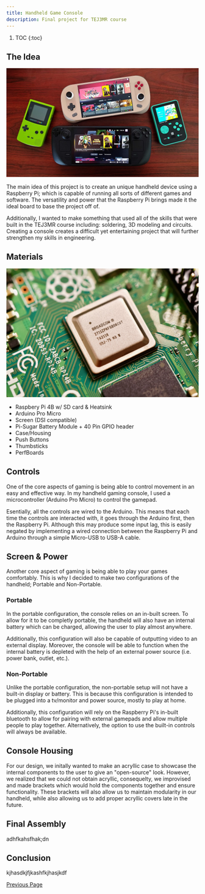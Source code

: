 ```yaml
---
title: Handheld Game Console
description: Final project for TEJ3MR course
---
```


1. TOC
{:toc}

## The Idea
![Console Picture](./Assets/handhelds1.jpg)

The main idea of this project is to create an unique handheld device using a Raspberry Pi; which is capable of running all sorts of different games and software. The versatility and power that the Raspberry Pi brings made it the ideal board to base the project off of.

Additionally, I wanted to make something that used all of the skills that were built in the TEJ3MR course including: soldering, 3D modeling and circuits. Creating a console creates a difficult yet entertaining project that will further strengthen my skills in engineering.

## Materials
![Raspberry Pi Image](./Assets/pi4b.jpg)

- Raspbery Pi 4B w/ SD card & Heatsink
- Arduino Pro Micro
- Screen (DSI compatible)
- Pi-Sugar Battery Module + 40 Pin GPIO header
- Case/Housing
- Push Buttons
- Thumbsticks
- PerfBoards

## Controls
One of the core aspects of gaming is being able to control movement in an easy and effective way. In my handheld gaming console, I used a microcontroller (Arduino Pro Micro) to control the gamepad.

Esentially, all the controls are wired to the Arduino. This means that each time the controls are interacted with, it goes through the Arduino first, then the Raspberry Pi. Although this may produce some input lag, this is easily negated by implementing a wired connection between the Raspberry Pi and  Arduino through a simple Micro-USB to USB-A cable.

## Screen & Power
Another core aspect of gaming is being able to play your games comfortably. This is why I decided to make two configurations of the handheld; Portable and Non-Portable.

### Portable
In the portable configuration, the console relies on an in-built screen. To allow for it to be completly portable, the handheld will also have an internal battery which can be charged, allowing the user to play almost anywhere. 

Additionally, this configuration will also be capable of outputting video to an external display. Moreover, the console will be able to function when the internal battery is depleted with the help of an external power source (i.e. power bank, outlet, etc.).

### Non-Portable
Unlike the portable configuration, the non-portable setup will not have a built-in display or battery. This is because this configuration is intended to be plugged into a tv/monitor and power source, mostly to play at home. 

Additionally, this configuration will rely on the Raspberry Pi's in-built bluetooth to allow for pairing with external gamepads and allow multiple people to play together. Alternatively, the option to use the built-in controls will always be available.

## Console Housing
For our design, we initally wanted to make an acryllic case to showcase the internal components to the user to give an "open-source" look. However, we realized that we could not obtain acryllic, consequelty, we improvised and made brackets which would hold the components together and ensure functionality. These brackets will also allow us to maintain modularity in our handheld, while also allowing us to add proper acryllic covers late in the future.

## Final Assembly
adhfkahsfhak;dn

## Conclusion
kjhasdkjfjkashfkjhasjkdf

[Previous Page](./)

